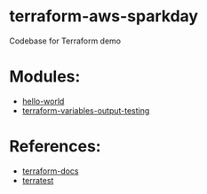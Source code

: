 # terraform-aws-sparkday

Codebase for Terraform demo

# Modules:

* [hello-world](./modules/hello-world)
* [terraform-variables-output-testing](./modules/terraform-variables-output-testing)

# References:

* [terraform-docs](https://github.com/segmentio/terraform-docs)
* [terratest](https://github.com/gruntwork-io/terratest)